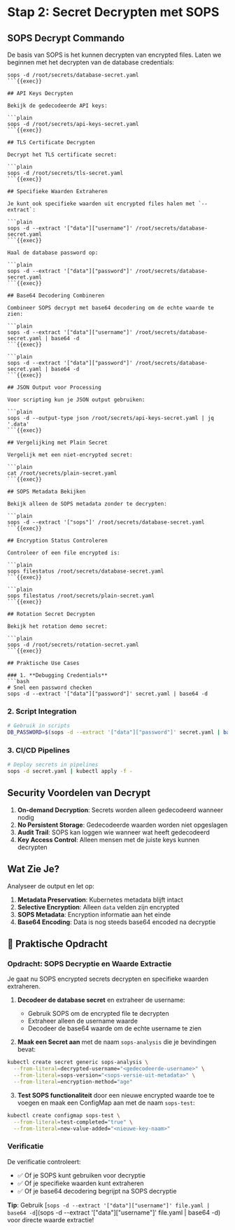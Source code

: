 # Stap 2: Secret Decrypten met SOPS

## SOPS Decrypt Commando

De basis van SOPS is het kunnen decrypten van encrypted files. Laten we beginnen met het decrypten van de database credentials:

```plain
sops -d /root/secrets/database-secret.yaml
```{{exec}}

## API Keys Decrypten

Bekijk de gedecodeerde API keys:

```plain
sops -d /root/secrets/api-keys-secret.yaml
```{{exec}}

## TLS Certificate Decrypten

Decrypt het TLS certificate secret:

```plain
sops -d /root/secrets/tls-secret.yaml
```{{exec}}

## Specifieke Waarden Extraheren

Je kunt ook specifieke waarden uit encrypted files halen met `--extract`:

```plain
sops -d --extract '["data"]["username"]' /root/secrets/database-secret.yaml
```{{exec}}

Haal de database password op:

```plain
sops -d --extract '["data"]["password"]' /root/secrets/database-secret.yaml
```{{exec}}

## Base64 Decodering Combineren

Combineer SOPS decrypt met base64 decodering om de echte waarde te zien:

```plain
sops -d --extract '["data"]["username"]' /root/secrets/database-secret.yaml | base64 -d
```{{exec}}

```plain
sops -d --extract '["data"]["password"]' /root/secrets/database-secret.yaml | base64 -d
```{{exec}}

## JSON Output voor Processing

Voor scripting kun je JSON output gebruiken:

```plain
sops -d --output-type json /root/secrets/api-keys-secret.yaml | jq '.data'
```{{exec}}

## Vergelijking met Plain Secret

Vergelijk met een niet-encrypted secret:

```plain
cat /root/secrets/plain-secret.yaml
```{{exec}}

## SOPS Metadata Bekijken

Bekijk alleen de SOPS metadata zonder te decrypten:

```plain
sops -d --extract '["sops"]' /root/secrets/database-secret.yaml
```{{exec}}

## Encryption Status Controleren

Controleer of een file encrypted is:

```plain
sops filestatus /root/secrets/database-secret.yaml
```{{exec}}

```plain
sops filestatus /root/secrets/plain-secret.yaml
```{{exec}}

## Rotation Secret Decrypten

Bekijk het rotation demo secret:

```plain
sops -d /root/secrets/rotation-secret.yaml
```{{exec}}

## Praktische Use Cases

### 1. **Debugging Credentials**
```bash
# Snel een password checken
sops -d --extract '["data"]["password"]' secret.yaml | base64 -d
```

### 2. **Script Integration**
```bash
# Gebruik in scripts
DB_PASSWORD=$(sops -d --extract '["data"]["password"]' secret.yaml | base64 -d)
```

### 3. **CI/CD Pipelines**
```bash
# Deploy secrets in pipelines
sops -d secret.yaml | kubectl apply -f -
```

## Security Voordelen van Decrypt

1. **On-demand Decryption**: Secrets worden alleen gedecodeerd wanneer nodig
2. **No Persistent Storage**: Gedecodeerde waarden worden niet opgeslagen
3. **Audit Trail**: SOPS kan loggen wie wanneer wat heeft gedecodeerd
4. **Key Access Control**: Alleen mensen met de juiste keys kunnen decrypten

## Wat Zie Je?

Analyseer de output en let op:
1. **Metadata Preservation**: Kubernetes metadata blijft intact
2. **Selective Encryption**: Alleen `data` velden zijn encrypted
3. **SOPS Metadata**: Encryption informatie aan het einde
4. **Base64 Encoding**: Data is nog steeds base64 encoded na decryptie

## 🎯 Praktische Opdracht

### Opdracht: SOPS Decryptie en Waarde Extractie

Je gaat nu SOPS encrypted secrets decrypten en specifieke waarden extraheren.

1. **Decodeer de database secret** en extraheer de username:
   - Gebruik SOPS om de encrypted file te decrypten
   - Extraheer alleen de username waarde
   - Decodeer de base64 waarde om de echte username te zien

2. **Maak een Secret aan** met de naam `sops-analysis` die je bevindingen bevat:

```bash
kubectl create secret generic sops-analysis \
  --from-literal=decrypted-username="<gedecodeerde-username>" \
  --from-literal=sops-version="<sops-versie-uit-metadata>" \
  --from-literal=encryption-method="age"
```

3. **Test SOPS functionaliteit** door een nieuwe encrypted waarde toe te voegen en maak een ConfigMap aan met de naam `sops-test`:

```bash
kubectl create configmap sops-test \
  --from-literal=test-completed="true" \
  --from-literal=new-value-added="<nieuwe-key-naam>"
```

### Verificatie

De verificatie controleert:
- ✅ Of je SOPS kunt gebruiken voor decryptie
- ✅ Of je specifieke waarden kunt extraheren
- ✅ Of je base64 decodering begrijpt na SOPS decryptie

**Tip**: Gebruik [`sops -d --extract '["data"]["username"]' file.yaml | base64 -d`](sops -d --extract '["data"]["username"]' file.yaml | base64 -d) voor directe waarde extractie!